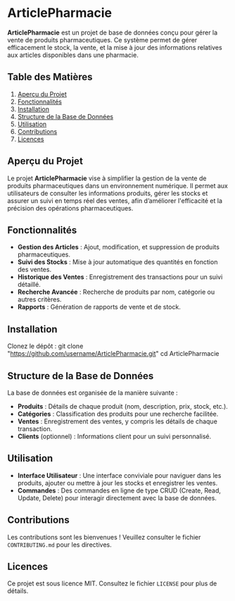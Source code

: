 # ArticlePharmacie

**ArticlePharmacie** est un projet de base de données conçu pour gérer la vente de produits pharmaceutiques. Ce système permet de gérer efficacement le stock, la vente, et la mise à jour des informations relatives aux articles disponibles dans une pharmacie.

## Table des Matières

1. [Aperçu du Projet](#aperçu-du-projet)
2. [Fonctionnalités](#fonctionnalités)
3. [Installation](#installation)
4. [Structure de la Base de Données](#structure-de-la-base-de-données)
5. [Utilisation](#utilisation)
6. [Contributions](#contributions)
7. [Licences](#licences)

## Aperçu du Projet

Le projet **ArticlePharmacie** vise à simplifier la gestion de la vente de produits pharmaceutiques dans un environnement numérique. Il permet aux utilisateurs de consulter les informations produits, gérer les stocks et assurer un suivi en temps réel des ventes, afin d’améliorer l'efficacité et la précision des opérations pharmaceutiques.

## Fonctionnalités

- **Gestion des Articles** : Ajout, modification, et suppression de produits pharmaceutiques.
- **Suivi des Stocks** : Mise à jour automatique des quantités en fonction des ventes.
- **Historique des Ventes** : Enregistrement des transactions pour un suivi détaillé.
- **Recherche Avancée** : Recherche de produits par nom, catégorie ou autres critères.
- **Rapports** : Génération de rapports de vente et de stock.

## Installation

Clonez le dépôt :
   git clone "<https://github.com/username/ArticlePharmacie.git>"
   cd ArticlePharmacie

## Structure de la Base de Données

La base de données est organisée de la manière suivante :

- **Produits** : Détails de chaque produit (nom, description, prix, stock, etc.).
- **Catégories** : Classification des produits pour une recherche facilitée.
- **Ventes** : Enregistrement des ventes, y compris les détails de chaque transaction.
- **Clients** (optionnel) : Informations client pour un suivi personnalisé.

## Utilisation

- **Interface Utilisateur** : Une interface conviviale pour naviguer dans les produits, ajouter ou mettre à jour les stocks et enregistrer les ventes.
- **Commandes** : Des commandes en ligne de type CRUD (Create, Read, Update, Delete) pour interagir directement avec la base de données.

## Contributions

Les contributions sont les bienvenues ! Veuillez consulter le fichier `CONTRIBUTING.md` pour les directives.

## Licences

Ce projet est sous licence MIT. Consultez le fichier `LICENSE` pour plus de détails.
